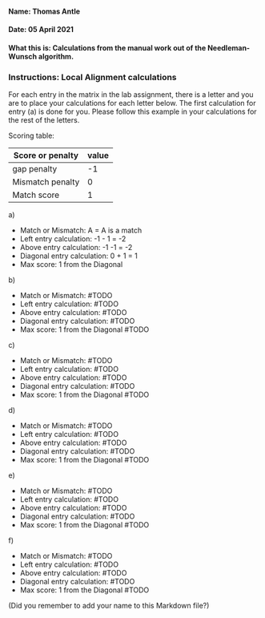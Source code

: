 #### Name: Thomas Antle
#### Date: 05 April 2021
#### What this is: Calculations from the manual work out of the Needleman-Wunsch algorithm.

### Instructions: Local Alignment calculations
For each entry in the matrix in the lab assignment, there is a letter and you are to place your calculations for each letter below. The first calculation for entry (a) is done for you. Please follow this example in your calculations for the rest of the letters.

Scoring table:


|Score or penalty| value |
|----------------|-------|
|gap penalty      |-1     |
|Mismatch penalty | 0     |
|Match score     | 1     |


a)
- Match or Mismatch: A = A is a match
- Left entry calculation: -1 - 1 = -2
- Above entry calculation: -1 -1 = -2
- Diagonal entry calculation: 0 + 1 = 1
- Max score: 1 from the Diagonal


b)
- Match or Mismatch:               #TODO
- Left entry calculation:          #TODO
- Above entry calculation:         #TODO
- Diagonal entry calculation:      #TODO
- Max score: 1 from the Diagonal   #TODO


c)
- Match or Mismatch:               #TODO
- Left entry calculation:          #TODO
- Above entry calculation:         #TODO
- Diagonal entry calculation:      #TODO
- Max score: 1 from the Diagonal   #TODO


d)
- Match or Mismatch:               #TODO
- Left entry calculation:          #TODO
- Above entry calculation:         #TODO
- Diagonal entry calculation:      #TODO
- Max score: 1 from the Diagonal   #TODO


e)
- Match or Mismatch:               #TODO
- Left entry calculation:          #TODO
- Above entry calculation:         #TODO
- Diagonal entry calculation:      #TODO
- Max score: 1 from the Diagonal   #TODO


f)
- Match or Mismatch:               #TODO
- Left entry calculation:          #TODO
- Above entry calculation:         #TODO
- Diagonal entry calculation:      #TODO
- Max score: 1 from the Diagonal   #TODO



(Did you remember to add your name to this Markdown file?)
